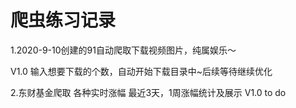 # 爬虫练习记录


1.2020-9-10创建的91自动爬取下载视频图片，纯属娱乐～

V1.0
输入想要下载的个数，自动开始下载目录中~后续等待继续优化

2.东财基金爬取 各种实时涨幅 最近3天，1周涨幅统计及展示 
V1.0 to do
